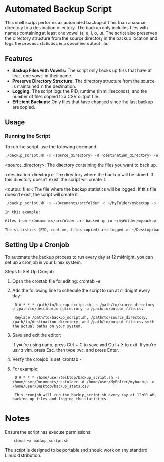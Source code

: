 # Automated Backup Script

This shell script performs an automated backup of files from a source directory to a destination directory. The backup only includes files with names containing at least one vowel (a, e, i, o, u). The script also preserves the directory structure from the source directory in the backup location and logs the process statistics in a specified output file.

## Features

- **Backup Files with Vowels:** The script only backs up files that have at least one vowel in their name.
- **Preserve Directory Structure:** The directory structure from the source is maintained in the destination.
- **Logging:** The script logs the PID, runtime (in milliseconds), and the number of files copied to a CSV output file.
- **Efficient Backups:** Only files that have changed since the last backup are copied.

## Usage

### Running the Script

To run the script, use the following command:

```bash
./backup_script.sh -s <source_directory> -d <destination_directory> -o <output_file>
```

<source_directory>: The directory containing the files you want to back up.

<destination_directory>: The directory where the backup will be stored. If this directory doesn’t exist, the script will create it.

<output_file>: The file where the backup statistics will be logged. If this file doesn’t exist, the script will create it.

```bash
./backup_script.sh -s ~/Documents/srcfolder -d ~/MyFolder/mybackup -o ~/Desktop/backup_stats.csv

In this example:

Files from ~/Documents/srcfolder are backed up to ~/MyFolder/mybackup.

The statistics (PID, runtime, files copied) are logged in ~/Desktop/backup_stats.csv.
```


## Setting Up a Cronjob
To automate the backup process to run every day at 12 midnight, you can set up a cronjob in your Linux system.

Steps to Set Up Cronjob

1. Open the crontab file for editing: crontab -e

2. Add the following line to schedule the script to run at midnight every day:

        0 0 * * * /path/to/backup_script.sh -s /path/to/source_directory -d /path/to/destination_directory -o /path/to/output_file.csv

        Replace /path/to/backup_script.sh, /path/to/source_directory, /path/to/destination_directory, and /path/to/output_file.csv with the actual paths on your system.

3. Save and exit the editor:

    If you’re using nano, press Ctrl + O to save and Ctrl + X to   exit.
    If you’re using vim, press Esc, then type :wq, and press Enter.

4. Verify the cronjob is set: crontab -l

5. For example:

        0 0 * * * /home/user/Desktop/backup_script.sh -s /home/user/Documents/srcfolder -d /home/user/MyFolder/mybackup -o /home/user/Desktop/backup_stats.csv

        This cronjob will run the backup_script.sh every day at 12:00 AM, backing up files and logging the statistics.


# Notes
Ensure the script has execute permissions:
        
        chmod +x backup_script.sh

The script is designed to be portable and should work on any standard Linux distribution.